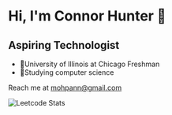 # Hi, I'm Connor Hunter :slightly_smiling_face:
## Aspiring Technologist

 - 📖University of Illinois at Chicago Freshman
 - 💭Studying computer science

Reach me at mohpann@gmail.com

![Leetcode Stats](https://leetcard.jacoblin.cool/Mopann)

<!--
**Mohpann/Mohpann** is a ✨ _special_ ✨ repository because its `README.md` (this file) appears on your GitHub profile.

Here are some ideas to get you started:

- 🔭 I’m currently working on ...
- 🌱 I’m currently learning ...
- 👯 I’m looking to collaborate on ...
- 🤔 I’m looking for help with ...
- 💬 Ask me about ...
- 📫 How to reach me: ...
- 😄 Pronouns: ...
- ⚡ Fun fact: ...
-->
